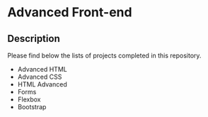 # Advanced Front-end

## Description

Please find below the lists of projects completed in this repository.

- Advanced HTML
- Advanced CSS
- HTML Advanced
- Forms
- Flexbox
- Bootstrap